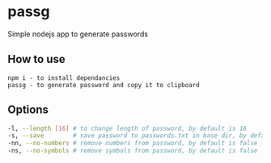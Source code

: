# passg

Simple nodejs app to generate passwords

## How to use

```
npm i - to install dependancies
passg - to generate password and copy it to clipboard
```

## Options

```bash
-l, --length [16] # to change length of password, by default is 16
-s, --save        # save password to passwords.txt in base dir, by default is false
-nn, --no-numbers # remove numbers from password, by default is false
-ns, --no-symbols # remove symbols from password, by default is false
```

